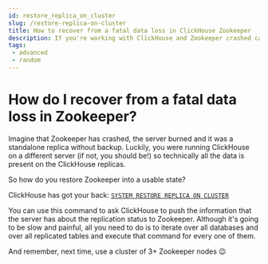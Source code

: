 ```yaml
---
id: restore_replica_on_cluster
slug: /restore-replica-on-cluster
title: How to recover from a fatal data loss in ClickHouse Zookeeper
description: If you're working with ClickHouse and Zookeeper crashed causing data loss, here's how you can restore it to a usable state.
tags: 
 - advanced
 - random
---
```


# How do I recover from a fatal data loss in Zookeeper?

Imagine that Zookeeper has crashed, the server burned and it was a standalone replica without backup. Luckily, you were running ClickHouse on a different server (if not, you should be!) so technically all the data is present on the ClickHouse replicas.

So how do you restore Zookeeper into a usable state?

ClickHouse has got your back: [`SYSTEM RESTORE REPLICA ON CLUSTER`](https://clickhouse.com/docs/en/sql-reference/statements/system/#restore-replica)

You can use this command to ask ClickHouse to push the information that the server has about the replication status to Zookeeper. Although it's going to be slow and painful, all you need to do is to iterate over all databases and over all replicated tables and execute that command for every one of them.

And remember, next time, use a cluster of 3+ Zookeeper nodes 😉

